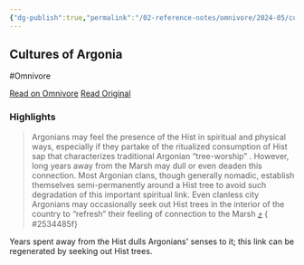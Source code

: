 ```yaml
---
{"dg-publish":true,"permalink":"/02-reference-notes/omnivore/2024-05/cultures-of-argonia/","title":"Cultures of Argonia\n","metatags":{"description":"Notes on Tamriel Rebuilt and Project Tamriel&#39;s development of Black Marsh","og:image":"https://i.imgur.com/LmCg5HX.png"},"tags":["MW-May-Modathon-2024"]}
---
```



## Cultures of Argonia
#Omnivore

[Read on Omnivore](https://omnivore.app/me/u-074-cea-4-b-a-5-c-5-4-e-65-9-b-3-d-2-cac-27272-d-50-culturesof-18f6183e662)
[Read Original](https://omnivore.app/attachments/u/074cea4b-a5c5-4e65-9b3d-2cac27272d50/CulturesofArgonia.pdf)

### Highlights

> Argonians may feel the presence of the Hist in spiritual and physical ways, especially if they partake of the ritualized consumption of Hist sap that characterizes traditional Argonian “tree-worship” . However, long years away from the Marsh may dull or even deaden this connection. Most Argonian clans, though generally nomadic, establish themselves semi-permanently around a Hist tree to avoid such degradation of this important spiritual link. Even clanless city Argonians may occasionally seek out Hist trees in the interior of the country to “refresh” their feeling of connection to the Marsh [⤴️](https://omnivore.app/me/u-074-cea-4-b-a-5-c-5-4-e-65-9-b-3-d-2-cac-27272-d-50-culturesof-18f6183e662#2534485f-e3dc-4b87-86df-e8126b47dc25) 
{ #2534485f}


Years spent away from the Hist dulls Argonians' senses to it; this link can be regenerated by seeking out Hist trees.

